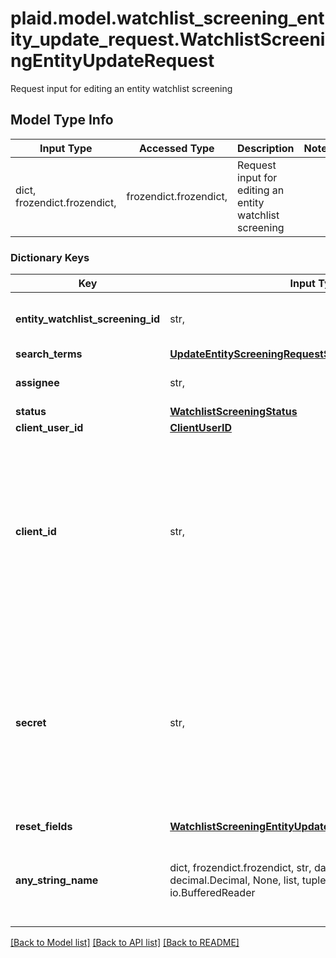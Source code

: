 # plaid.model.watchlist_screening_entity_update_request.WatchlistScreeningEntityUpdateRequest

Request input for editing an entity watchlist screening

## Model Type Info
Input Type | Accessed Type | Description | Notes
------------ | ------------- | ------------- | -------------
dict, frozendict.frozendict,  | frozendict.frozendict,  | Request input for editing an entity watchlist screening | 

### Dictionary Keys
Key | Input Type | Accessed Type | Description | Notes
------------ | ------------- | ------------- | ------------- | -------------
**entity_watchlist_screening_id** | str,  | str,  | ID of the associated entity screening. | 
**search_terms** | [**UpdateEntityScreeningRequestSearchTerms**](UpdateEntityScreeningRequestSearchTerms.md) | [**UpdateEntityScreeningRequestSearchTerms**](UpdateEntityScreeningRequestSearchTerms.md) |  | [optional] 
**assignee** | str,  | str,  | ID of the associated user. | [optional] 
**status** | [**WatchlistScreeningStatus**](WatchlistScreeningStatus.md) | [**WatchlistScreeningStatus**](WatchlistScreeningStatus.md) |  | [optional] 
**client_user_id** | [**ClientUserID**](ClientUserID.md) | [**ClientUserID**](ClientUserID.md) |  | [optional] 
**client_id** | str,  | str,  | Your Plaid API &#x60;client_id&#x60;. The &#x60;client_id&#x60; is required and may be provided either in the &#x60;PLAID-CLIENT-ID&#x60; header or as part of a request body. | [optional] 
**secret** | str,  | str,  | Your Plaid API &#x60;secret&#x60;. The &#x60;secret&#x60; is required and may be provided either in the &#x60;PLAID-SECRET&#x60; header or as part of a request body. | [optional] 
**reset_fields** | [**WatchlistScreeningEntityUpdateRequestResettableFieldList**](WatchlistScreeningEntityUpdateRequestResettableFieldList.md) | [**WatchlistScreeningEntityUpdateRequestResettableFieldList**](WatchlistScreeningEntityUpdateRequestResettableFieldList.md) |  | [optional] 
**any_string_name** | dict, frozendict.frozendict, str, date, datetime, int, float, bool, decimal.Decimal, None, list, tuple, bytes, io.FileIO, io.BufferedReader | frozendict.frozendict, str, BoolClass, decimal.Decimal, NoneClass, tuple, bytes, FileIO | any string name can be used but the value must be the correct type | [optional]

[[Back to Model list]](../../README.md#documentation-for-models) [[Back to API list]](../../README.md#documentation-for-api-endpoints) [[Back to README]](../../README.md)

